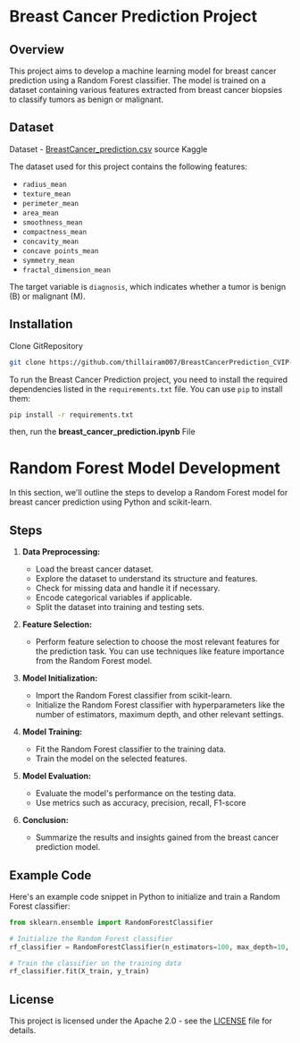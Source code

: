 # Breast Cancer Prediction Project

## Overview

This project aims to develop a machine learning model for breast cancer prediction using a Random Forest classifier. The model is trained on a dataset containing various features extracted from breast cancer biopsies to classify tumors as benign or malignant.

## Dataset

Dataset -  [BreastCancer_prediction.csv](https://www.kaggle.com/datasets/uciml/breast-cancer-wisconsin-data) source Kaggle

The dataset used for this project contains the following features:
- `radius_mean`
- `texture_mean`
- `perimeter_mean`
- `area_mean`
- `smoothness_mean`
- `compactness_mean`
- `concavity_mean`
- `concave points_mean`
- `symmetry_mean`
- `fractal_dimension_mean`

The target variable is `diagnosis`, which indicates whether a tumor is benign (B) or malignant (M).

## Installation

Clone GitRepository
```bash
git clone https://github.com/thillairam007/BreastCancerPrediction_CVIP-datascience
```

To run the Breast Cancer Prediction project, you need to install the required dependencies listed in the `requirements.txt` file. You can use `pip` to install them:

```bash
pip install -r requirements.txt
```
then, run the **breast_cancer_prediction.ipynb** File

# Random Forest Model Development

In this section, we'll outline the steps to develop a Random Forest model for breast cancer prediction using Python and scikit-learn.

## Steps

1. **Data Preprocessing:**

   - Load the breast cancer dataset.
   - Explore the dataset to understand its structure and features.
   - Check for missing data and handle it if necessary.
   - Encode categorical variables if applicable.
   - Split the dataset into training and testing sets.

2. **Feature Selection:**

   - Perform feature selection to choose the most relevant features for the prediction task. You can use techniques like feature importance from the Random Forest model.

3. **Model Initialization:**

   - Import the Random Forest classifier from scikit-learn.
   - Initialize the Random Forest classifier with hyperparameters like the number of estimators, maximum depth, and other relevant settings.

4. **Model Training:**

   - Fit the Random Forest classifier to the training data.
   - Train the model on the selected features.

5. **Model Evaluation:**

   - Evaluate the model's performance on the testing data.
   - Use metrics such as accuracy, precision, recall, F1-score

9. **Conclusion:**

   - Summarize the results and insights gained from the breast cancer prediction model.

## Example Code

Here's an example code snippet in Python to initialize and train a Random Forest classifier:

```python
from sklearn.ensemble import RandomForestClassifier

# Initialize the Random Forest classifier
rf_classifier = RandomForestClassifier(n_estimators=100, max_depth=10, random_state=42)

# Train the classifier on the training data
rf_classifier.fit(X_train, y_train)
```

## License
This project is licensed under the Apache 2.0  - see the [LICENSE](https://github.com/thillairam007/BreastCancerPrediction_CVIP-datascience/blob/main/LICENSE) file for details.


